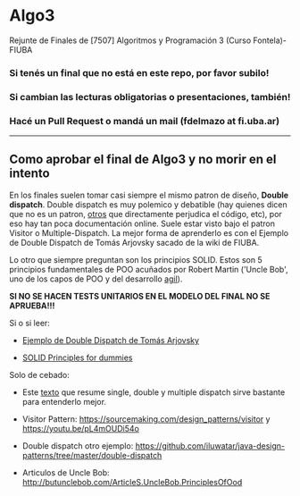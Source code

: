 # Algo3
Rejunte de Finales de [7507] Algoritmos y Programación 3 (Curso Fontela)- FIUBA

### Si tenés un final que no está en este repo, por favor subilo!
### Si cambian las lecturas obligatorias o presentaciones, también!
### Hacé un Pull Request o mandá un mail (fdelmazo at fi.uba.ar) 

---

## Como aprobar el final de Algo3 y no morir en el intento

En los finales suelen tomar casi siempre el mismo patron de diseño, **Double dispatch**. Double dispatch es muy polemico y debatible (hay quienes dicen que no es un patron, [otros](https://lostechies.com/derekgreer/2010/04/19/double-dispatch-is-a-code-smell/) que directamente perjudica el código, etc), por eso hay tan poca documentación online. Suele estar visto bajo el patron Visitor o Multiple-Dispatch. La mejor forma de aprenderlo es con el Ejemplo de Double Dispatch de Tomás Arjovsky sacado de la wiki de FIUBA. 

Lo otro que siempre preguntan son los principios SOLID. Estos son 5 principios fundamentales de POO acuñados por Robert Martin ('Uncle Bob', uno de los capos de POO y del desarrollo [agil](http://agilemanifesto.org/)).

**SI NO SE HACEN TESTS UNITARIOS EN EL MODELO DEL FINAL NO SE APRUEBA!!!**

Si o si leer:

* [Ejemplo de Double Dispatch de Tomás Arjovsky](http://wiki.foros-fiuba.com.ar/_media/materias:75:doubledispatch.zip)

* [SOLID Principles for dummies](https://scotch.io/bar-talk/s-o-l-i-d-the-first-five-principles-of-object-oriented-design)

Solo de cebado:

* Este [texto](https://sites.google.com/site/programacionhm/conceptos/multiple-dispatch) que resume single, double y multiple dispatch sirve bastante para entenderlo mejor.

* Visitor Pattern: https://sourcemaking.com/design_patterns/visitor y https://youtu.be/pL4mOUDi54o

* Double dispatch otro ejemplo: https://github.com/iluwatar/java-design-patterns/tree/master/double-dispatch

* Articulos de Uncle Bob: http://butunclebob.com/ArticleS.UncleBob.PrinciplesOfOod
